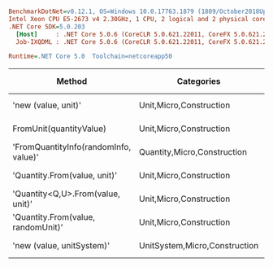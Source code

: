 ``` ini

BenchmarkDotNet=v0.12.1, OS=Windows 10.0.17763.1879 (1809/October2018Update/Redstone5)
Intel Xeon CPU E5-2673 v4 2.30GHz, 1 CPU, 2 logical and 2 physical cores
.NET Core SDK=5.0.203
  [Host]     : .NET Core 5.0.6 (CoreCLR 5.0.621.22011, CoreFX 5.0.621.22011), X64 RyuJIT
  Job-IXQDML : .NET Core 5.0.6 (CoreCLR 5.0.621.22011, CoreFX 5.0.621.22011), X64 RyuJIT

Runtime=.NET Core 5.0  Toolchain=netcoreapp50  

```
|                                Method |                    Categories |      Mean |    Error |   StdDev |   StdErr |       Min |       Max |    Median | Ratio | MannWhitney(5%) | RatioSD |  Gen 0 | Gen 1 | Gen 2 | Allocated |
|-------------------------------------- |------------------------------ |----------:|---------:|---------:|---------:|----------:|----------:|----------:|------:|---------------- |--------:|-------:|------:|------:|----------:|
|                   &#39;new (value, unit)&#39; |       Unit,Micro,Construction |  13.14 ns | 0.246 ns | 0.263 ns | 0.062 ns |  12.69 ns |  13.68 ns |  13.21 ns |  1.00 |            Base |    0.00 |      - |     - |     - |         - |
|               FromUnit(quantityValue) |       Unit,Micro,Construction |  28.70 ns | 0.571 ns | 0.634 ns | 0.146 ns |  27.79 ns |  30.01 ns |  28.60 ns |  2.19 |          Slower |    0.07 |      - |     - |     - |         - |
| &#39;FromQuantityInfo(randomInfo, value)&#39; |   Quantity,Micro,Construction |  51.38 ns | 1.022 ns | 1.177 ns | 0.263 ns |  49.78 ns |  53.65 ns |  51.32 ns |  3.91 |          Slower |    0.13 | 0.0012 |     - |     - |      32 B |
|          &#39;Quantity.From(value, unit)&#39; |       Unit,Micro,Construction |  73.61 ns | 1.434 ns | 1.652 ns | 0.369 ns |  70.97 ns |  76.32 ns |  73.52 ns |  5.60 |          Slower |    0.15 | 0.0012 |     - |     - |      32 B |
|     &#39;Quantity&lt;Q,U&gt;.From(value, unit)&#39; |       Unit,Micro,Construction |  76.65 ns | 1.456 ns | 1.558 ns | 0.367 ns |  74.42 ns |  79.35 ns |  76.68 ns |  5.83 |          Slower |    0.14 | 0.0021 |     - |     - |      56 B |
|    &#39;Quantity.From(value, randomUnit)&#39; |       Unit,Micro,Construction | 105.12 ns | 2.070 ns | 2.902 ns | 0.559 ns |  98.60 ns | 110.68 ns | 105.35 ns |  7.94 |          Slower |    0.27 | 0.0011 |     - |     - |      32 B |
|             &#39;new (value, unitSystem)&#39; | UnitSystem,Micro,Construction | 328.06 ns | 6.451 ns | 6.336 ns | 1.584 ns | 319.26 ns | 340.42 ns | 326.98 ns | 25.00 |          Slower |    0.62 | 0.0072 |     - |     - |     192 B |
